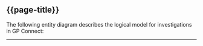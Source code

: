 ## {{page-title}}

The following entity diagram describes the logical model for investigations in GP Connect:

---